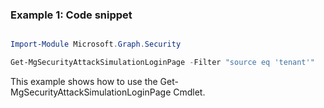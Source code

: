 ### Example 1: Code snippet

```powershell

Import-Module Microsoft.Graph.Security

Get-MgSecurityAttackSimulationLoginPage -Filter "source eq 'tenant'" 

```
This example shows how to use the Get-MgSecurityAttackSimulationLoginPage Cmdlet.

